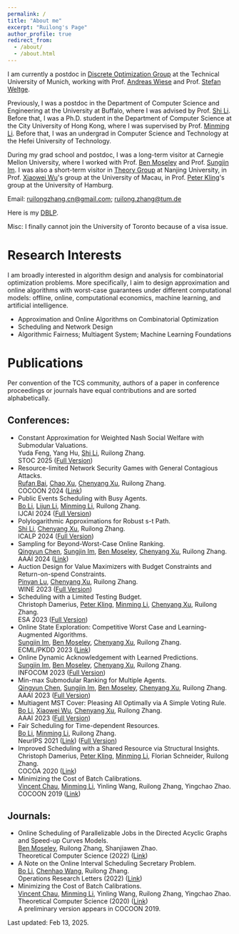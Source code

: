 ```yaml
---
permalink: /
title: "About me"
excerpt: "Ruilong's Page"
author_profile: true
redirect_from: 
  - /about/
  - /about.html
---
```


[Andreas Wiese]: https://www.math.cit.tum.de/math/personen/professuren/wiese-andreas/
[Stefan Weltge]: https://weltge.de/
[Shi Li]: https://tcs.nju.edu.cn/shili/
[Minming Li]: https://www.cs.cityu.edu.hk/~minmli/
[Ben Moseley]: https://www.andrew.cmu.edu/user/moseleyb/
[Sungjin Im]: https://faculty.ucmerced.edu/sim3/
[Peter Kling]: https://academic.pkling.de/

[Xiaowei Wu]: https://sites.google.com/site/wxw0711/
[Pinyan Lu]: http://pinyanlu.com/
[Chenyang Xu]: https://chenyang-1995.github.io/
[Bo Li]: https://www4.comp.polyu.edu.hk/~bo2li/
[Qingyun Chen]: https://qychen44.github.io/
[Chenhao Wang]: https://chenhwang4.github.io/homepage/
[Vincent Chau]: https://cse.seu.edu.cn/2021/0318/c23024a364637/page.htm
[Lijun Li]: https://lijunli1211.github.io/
[Chao Xu]: https://chaoxu.prof/
[Rufan Bai]: https://sites.google.com/view/rufanbai

I am currently a postdoc in [Discrete Optimization Group](https://www.math.cit.tum.de/math/forschung/gruppen/discrete-optimization/) at the Technical University of Munich, working with Prof. [Andreas Wiese] and Prof. [Stefan Weltge]. 

Previously, I was a postdoc in the Department of Computer Science and Engineering at the University at Buffalo, where I was advised by Prof. [Shi Li]. Before that, I was a Ph.D. student in the Department of Computer Science at the City University of Hong Kong, where I was supervised by Prof. [Minming Li]. Before that, I was an undergrad in Computer Science and Technology at the Hefei University of Technology.

During my grad school and postdoc, I was a long-term visitor at Carnegie Mellon University, where I worked with Prof. [Ben Moseley] and Prof. [Sungjin Im]. I was also a short-term visitor in [Theory Group](https://tcs.nju.edu.cn/) at Nanjing University, in Prof. [Xiaowei Wu]'s group at the University of Macau, in Prof. [Peter Kling]'s group at the University of Hamburg.

<!--- More information can be found in my [CV](/files/CV.pdf) (Last updated: Dec 03, 2022).--> 

Email: ruilongzhang.cn@gmail.com; ruilong.zhang@tum.de

Here is my [DBLP](https://dblp.org/pid/233/6329.html).

Misc: I finally cannot join the University of Toronto because of a visa issue.


Research Interests
======
I am broadly interested in algorithm design and analysis for combinatorial optimization problems. More specifically, I aim to design approximation and online algorithms with worst-case guarantees under different computational models: offline, online, computational economics, machine learning, and artificial intelligence.
* Approximation and Online Algorithms on Combinatorial Optimization <br />
* Scheduling and Network Design <br />
* Algorithmic Fairness; Multiagent System; Machine Learning Foundations <br />


Publications
======
Per convention of the TCS community, authors of a paper in conference proceedings or journals have equal contributions and are sorted alphabetically.
    
Conferences:
------
* Constant Approximation for Weighted Nash Social Welfare with Submodular Valuations. <br />
  Yuda Feng, Yang Hu, [Shi Li], Ruilong Zhang. <br />
  STOC 2025 ([Full Version](https://arxiv.org/abs/2411.02942))
* Resource-limited Network Security Games with General Contagious Attacks. <br />
  [Rufan Bai], [Chao Xu], [Chenyang Xu], Ruilong Zhang. <br />
  COCOON 2024 ([Link](https://link.springer.com/chapter/10.1007/978-981-96-1093-8_7))
* Public Events Scheduling with Busy Agents.  <br />
  [Bo Li], [Lijun Li], [Minming Li], Ruilong Zhang. <br />
  IJCAI 2024 ([Full Version](https://arxiv.org/abs/2404.11879))
* Polylogarithmic Approximations for Robust s-t Path.  <br />
  [Shi Li], [Chenyang Xu], Ruilong Zhang. <br />
  ICALP 2024 ([Full Version](https://arxiv.org/abs/2305.16439))
* Sampling for Beyond-Worst-Case Online Ranking.  <br />
  [Qingyun Chen], [Sungjin Im], [Ben Moseley], [Chenyang Xu], Ruilong Zhang. <br />
  AAAI 2024 ([Link](https://ojs.aaai.org/index.php/AAAI/article/view/30051))
* Auction Design for Value Maximizers with Budget Constraints and Return-on-spend Constraints.  <br/>
  [Pinyan Lu], [Chenyang Xu], Ruilong Zhang. <br />
  WINE 2023 ([Full Version](https://arxiv.org/abs/2307.04302))
* Scheduling with a Limited Testing Budget.  <br />
  Christoph Damerius, [Peter Kling], [Minming Li], [Chenyang Xu], Ruilong Zhang. <br />
  ESA 2023 ([Full Version](https://arxiv.org/abs/2306.15597))
* Online State Exploration: Competitive Worst Case and Learning-Augmented Algorithms.  <br />
  [Sungjin Im], [Ben Moseley], [Chenyang Xu], Ruilong Zhang. <br />
  ECML/PKDD 2023 ([Link](https://link.springer.com/chapter/10.1007/978-3-031-43421-1_20))
* Online Dynamic Acknowledgement with Learned Predictions.  <br />
  [Sungjin Im], [Ben Moseley], [Chenyang Xu], Ruilong Zhang. <br />
  INFOCOM 2023 ([Full Version](https://arxiv.org/abs/2305.18227))
* Min-max Submodular Ranking for Multiple Agents.  <br />
  [Qingyun Chen], [Sungjin Im], [Ben Moseley], [Chenyang Xu], Ruilong Zhang. <br />
  AAAI 2023 ([Full Version](http://arxiv.org/abs/2212.07682))
* Multiagent MST Cover: Pleasing All Optimally via A Simple Voting Rule.  <br />
  [Bo Li], [Xiaowei Wu], [Chenyang Xu], Ruilong Zhang. <br />
  AAAI 2023 ([Full Version](https://arxiv.org/abs/2211.13578))
* Fair Scheduling for Time-dependent Resources.  <br />
  [Bo Li], [Minming Li], Ruilong Zhang. <br />
  NeurIPS 2021 ([Link](https://proceedings.neurips.cc/paper/2021/file/b5b1d9ada94bb80609d21eecf7a2ce7a-Paper.pdf)) ([Full Version](https://arxiv.org/abs/2107.11648))
* Improved Scheduling with a Shared Resource via Structural Insights.  <br />
  Christoph Damerius, [Peter Kling], [Minming Li], Florian Schneider, Ruilong Zhang. <br />
  COCOA 2020 ([Link](https://link.springer.com/content/pdf/10.1007/978-3-030-64843-5_12.pdf?pdf=inline%20link))
* Minimizing the Cost of Batch Calibrations.  <br />
  [Vincent Chau], [Minming Li], Yinling Wang, Ruilong Zhang, Yingchao Zhao. <br />
  COCOON 2019 ([Link](https://link.springer.com/content/pdf/10.1007/978-3-030-26176-4_7.pdf))


Journals:
------
* Online Scheduling of Parallelizable Jobs in the Directed Acyclic Graphs and Speed-up Curves Models.  <br />
  [Ben Moseley], Ruilong Zhang, Shanjiawen Zhao. <br />
  Theoretical Computer Science (2022) ([Link](https://www.sciencedirect.com/science/article/pii/S0304397522005898))
* A Note on the Online Interval Scheduling Secretary Problem.  <br />
  [Bo Li], [Chenhao Wang], Ruilong Zhang. <br />
  Operations Research Letters (2022) ([Link](https://www.sciencedirect.com/science/article/pii/S0167637721001772))
* Minimizing the Cost of Batch Calibrations.  <br />
  [Vincent Chau], [Minming Li], Yinling Wang, Ruilong Zhang, Yingchao Zhao. <br />
  Theoretical Computer Science (2020) ([Link](https://www.sciencedirect.com/science/article/pii/S0304397520302309)) <br />
  A preliminary version appears in COCOON 2019.
  
<!--  
<a href='https://clustrmaps.com/site/1brpd'  title='Visit tracker'><img src='//clustrmaps.com/map_v2.png?cl=ffffff&w=400&t=n&d=2rhhoH7WBkKYgl0_ZfYoJYNvtdugB1TAWbKt6TOSJqM'/></a> 
-->

 
Last updated: Feb 13, 2025.

